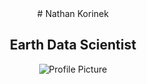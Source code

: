 <div align="center">
# Nathan Korinek

## Earth Data Scientist

![Profile Picture](/nkorinek.github.io/assets/profile.jpeg)
</div>

